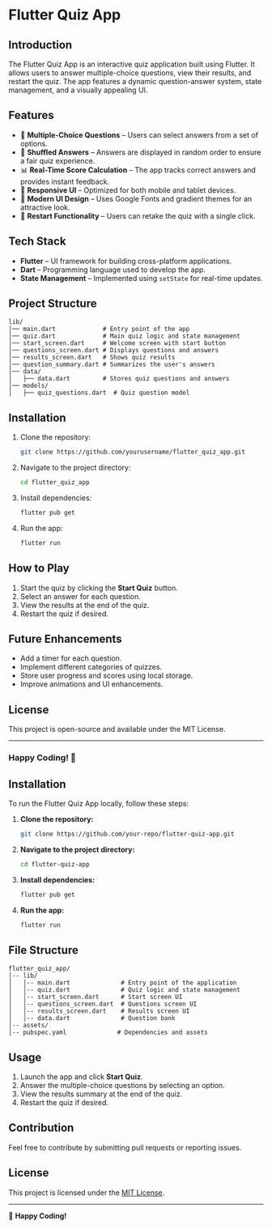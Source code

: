 # Flutter Quiz App

## Introduction
The Flutter Quiz App is an interactive quiz application built using Flutter. It allows users to answer multiple-choice questions, view their results, and restart the quiz. The app features a dynamic question-answer system, state management, and a visually appealing UI.

 
## Features
- 📝 **Multiple-Choice Questions** – Users can select answers from a set of options.
- 🔀 **Shuffled Answers** – Answers are displayed in random order to ensure a fair quiz experience.
- 📊 **Real-Time Score Calculation** – The app tracks correct answers and provides instant feedback.
- 📱 **Responsive UI** – Optimized for both mobile and tablet devices.
- 🎨 **Modern UI Design** – Uses Google Fonts and gradient themes for an attractive look.
- 🔄 **Restart Functionality** – Users can retake the quiz with a single click.

## Tech Stack
- **Flutter** – UI framework for building cross-platform applications.
- **Dart** – Programming language used to develop the app.
- **State Management** – Implemented using `setState` for real-time updates.


## Project Structure
```
lib/
│── main.dart             # Entry point of the app
│── quiz.dart             # Main quiz logic and state management
│── start_screen.dart     # Welcome screen with start button
│── questions_screen.dart # Displays questions and answers
│── results_screen.dart   # Shows quiz results
│── question_summary.dart # Summarizes the user's answers
│── data/
│   ├── data.dart         # Stores quiz questions and answers
│── models/
│   ├── quiz_questions.dart  # Quiz question model
```

## Installation
1. Clone the repository:
   ```sh
   git clone https://github.com/yourusername/flutter_quiz_app.git
   ```
2. Navigate to the project directory:
   ```sh
   cd flutter_quiz_app
   ```
3. Install dependencies:
   ```sh
   flutter pub get
   ```
4. Run the app:
   ```sh
   flutter run
   ```

## How to Play
1. Start the quiz by clicking the **Start Quiz** button.
2. Select an answer for each question.
3. View the results at the end of the quiz.
4. Restart the quiz if desired.

## Future Enhancements
- Add a timer for each question.
- Implement different categories of quizzes.
- Store user progress and scores using local storage.
- Improve animations and UI enhancements.

## License
This project is open-source and available under the MIT License.

---
### Happy Coding! 🚀







## Installation
To run the Flutter Quiz App locally, follow these steps:

1. **Clone the repository:**
   ```sh
   git clone https://github.com/your-repo/flutter-quiz-app.git
   ```

2. **Navigate to the project directory:**
   ```sh
   cd flutter-quiz-app
   ```

3. **Install dependencies:**
   ```sh
   flutter pub get
   ```

4. **Run the app:**
   ```sh
   flutter run
   ```

## File Structure
```
flutter_quiz_app/
│-- lib/
│   │-- main.dart              # Entry point of the application
│   │-- quiz.dart              # Quiz logic and state management
│   │-- start_screen.dart      # Start screen UI
│   │-- questions_screen.dart  # Questions screen UI
│   │-- results_screen.dart    # Results screen UI
│   │-- data.dart              # Question bank
│-- assets/
│-- pubspec.yaml              # Dependencies and assets
```

## Usage
1. Launch the app and click **Start Quiz**.
2. Answer the multiple-choice questions by selecting an option.
3. View the results summary at the end of the quiz.
4. Restart the quiz if desired.

## Contribution
Feel free to contribute by submitting pull requests or reporting issues.

## License
This project is licensed under the [MIT License](LICENSE).

---
🚀 **Happy Coding!**

